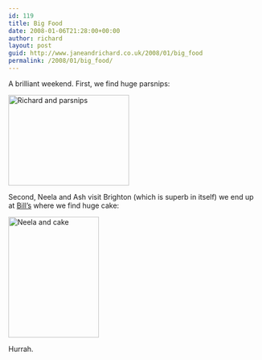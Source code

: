 ```yaml
---
id: 119
title: Big Food
date: 2008-01-06T21:28:00+00:00
author: richard
layout: post
guid: http://www.janeandrichard.co.uk/2008/01/big_food
permalink: /2008/01/big_food/
---
```

A brilliant weekend. First, we find huge parsnips:

<img src="http://farm3.static.flickr.com/2331/2168604581_14a9ae3309_m.jpg" width="240" height="180" alt="Richard and parsnips" />

Second, Neela and Ash visit Brighton (which is superb in itself) we end up at [Bill&#8217;s](http://www.billsproducestore.co.uk/) where we find huge cake:

<img src="http://farm3.static.flickr.com/2054/2171978141_58e01fa14a_m.jpg" width="180" height="240" alt="Neela and cake" />

Hurrah.